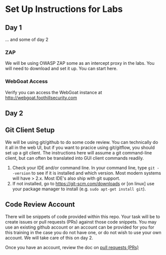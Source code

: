 # Set Up Instructions for Labs

## Day 1
... and some of day 2

### ZAP
We will be using OWASP ZAP some as an intercept proxy in the labs. You will need to download and set it up. You can start here.

### WebGoat Access
Verify you can access the WebGoat instance at http://webgoat.foothillsecurity.com

## Day 2

## Git Client Setup
We will be using git/github to do some code review. You can technically do it all in the web UI, but if you want to pracice using git/gitflow, you should set up a git client. The instructions here will assume a git command-line client, but can often be translated into GUI client commands readily.

1. Check your IDE and/or command line. In your command line, type `git --version` to see if it is installed and which version. Most modern systems will have > 2.x. Most IDE's also ship with git support.
2. If not installed, go to https://git-scm.com/downloads or [on linux] use your package manager to install (e.g. `sudo apt-get install git`).

## Code Review Account
There will be snippets of code provided within this repo. Your task will be to create issues or pull requests (PRs) against those 
code snippets. You may use an existing github account or an account can be provided for you for this training in the case you do not have one, or do not wish to use your own account. We will take care of this on day 2.

Once you have an account, review the doc on [pull requests (PRs)](pull-requests.md)

